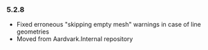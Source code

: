 ### 5.2.8
- Fixed erroneous "skipping empty mesh" warnings in case of line geometries
- Moved from Aardvark.Internal repository